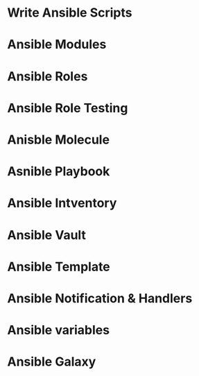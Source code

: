 # Write Ansible Scripts 
# Ansible Modules 
# Ansible Roles 
# Ansible Role Testing 
# Anisble Molecule 
# Asnible Playbook 
# Ansible Intventory 
# Ansible Vault 
# Ansible Template
# Ansible Notification & Handlers
# Ansible variables 
# Ansible Galaxy  








